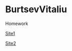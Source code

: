 # BurtsevVitaliu

Homework 

[Site1](BurtsevVitaliu.Github.io/Site1 "Мой первый сайт!")

[Site2](BurtsevVitaliu.Github.io/Site2)
